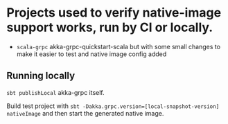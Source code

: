 # Projects used to verify native-image support works, run by CI or locally.

* `scala-grpc` akka-grpc-quickstart-scala but with some small changes to make it easier to test and native image config added

## Running locally

`sbt publishLocal` akka-grpc itself.

Build test project with `sbt -Dakka.grpc.version=[local-snapshot-version] nativeImage` and then start the generated native
image.


